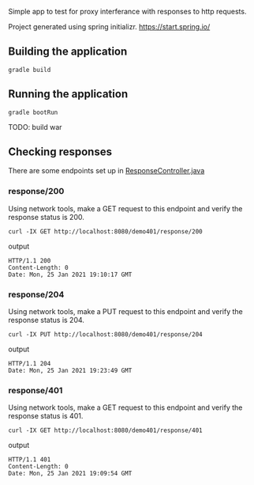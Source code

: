 Simple app to test for proxy interferance with responses to http requests.

Project generated using spring initializr. https://start.spring.io/

## Building the application
`gradle build`

## Running the application
`gradle bootRun`

TODO: build war

## Checking responses

There are some endpoints set up in [ResponseController.java](src/main/java/com/example/demo401/ResponseController.java)

### response/200

Using network tools, make a GET request to this endpoint and verify the response status is 200.

`curl -IX GET http://localhost:8080/demo401/response/200`

output

```
HTTP/1.1 200 
Content-Length: 0
Date: Mon, 25 Jan 2021 19:10:17 GMT
```

### response/204

Using network tools, make a PUT request to this endpoint and verify the response status is 204.

`curl -IX PUT http://localhost:8080/demo401/response/204`

output

```
HTTP/1.1 204 
Date: Mon, 25 Jan 2021 19:23:49 GMT
```

### response/401

Using network tools, make a GET request to this endpoint and verify the response status is 401.

`curl -IX GET http://localhost:8080/demo401/response/401`

output
```
HTTP/1.1 401 
Content-Length: 0
Date: Mon, 25 Jan 2021 19:09:54 GMT
```

